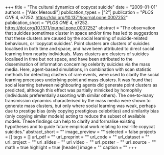 +++
title = "The cultural dynamics of copycat suicide"
date = "2009-01-01"
authors = ["Alex Mesoudi"]
publication_types = ["2"]
publication = "_PLOS ONE_ 4, e7252. https://doi.org/10.1371/journal.pone.0007252"
publication_short = "_PLOS ONE_ 4, e7252. https://doi.org/10.1371/journal.pone.0007252"
abstract = "The observation that suicides sometimes cluster in space and/or time has led to suggestions that these clusters are caused by the social learning of suicide-related behaviours, or 'copycat suicides'. Point clusters are clusters of suicides localised in both time and space, and have been attributed to direct social learning from nearby individuals. Mass clusters are clusters of suicides localised in time but not space, and have been attributed to the dissemination of information concerning celebrity suicides via the mass media. Here, agent-based simulations, in combination with scan statistic methods for detecting clusters of rare events, were used to clarify the social learning processes underlying point and mass clusters. It was found that social learning between neighbouring agents did generate point clusters as predicted, although this effect was partially mimicked by homophily (individuals preferentially assorting with similar others). The one-to-many transmission dynamics characterised by the mass media were shown to generate mass clusters, but only where social learning was weak, perhaps due to prestige bias (only copying prestigious celebrities) and similarity bias (only copying similar models) acting to reduce the subset of available models. These findings can help to clarify and formalise existing hypotheses and to guide future empirical work relating to real-life copycat suicides."
abstract_short = ""
image_preview = ""
selected = false
projects = []
tags = []
url_pdf = ""
url_preprint = ""
url_code = ""
url_dataset = ""
url_project = ""
url_slides = ""
url_video = ""
url_poster = ""
url_source = ""
math = true
highlight = true
[header]
image = ""
caption = ""
+++
